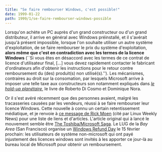 ```yaml
---
title: "Se faire rembourser Windows, c'est possible!"
date: 1999-01-22
path: 1999/1/se-faire-rembourser-windows-possible
---
```


<P>
Lorsqu'on achète un PC auprès d'un grand constructeur ou d'un grand
distributeur, il arrive en général avec Windows préinstallé, et il
s'avérait jusqu'à présent impossible, lorsque l'on souhaite utiliser un
autre système d'exploitation, de se faire rembourser le prix du système
d'exploitation, <B>alors même que c'est en contradiction avec les termes
de la licence Windows</B> (``Si vous êtes en désaccord avec les termes
de ce contrat de licence d'utilisateur final, [...] vous devez rapidement
contacter le fabricant d'ordinateurs afin d'obtenir les instructions pour
le retour contre remboursement du (des) produit(s) non utilisé(s).'').
Les mécanismes, contraires au droit sur la consomation, par lesquels
Microsoft arrive à imposer une telle taxe aux constructeurs son notamment
expliqués dans <EM><A HREF="http://www.liberation.com/chapitre/nora.html">le hold-up planétaire</A></EM>, le livre de Roberto Di
Cosmo et Dominique Nora.
</P>

<P>
Or il s'est avéré récemment que des personnes avaient, malgré les
tracasseries causées par les vendeurs, réussi à se faire rembourser
leur licence Windows.  Cette nouvelle à connu un certain retentissement
médiatique, et je renvoie à <A HREF="http://lwn.net/daily/refund.html">ce
message de Rick Moen</A> (cité par Linux Weekly News) pour une liste de
liens et d'articles.  L'article original qui à lancé le mouvement semble
être <A HREF="http://www.netcraft.com.au/geoffrey/toshiba.html">The
Toshiba/Microsoft Saga</A>.  Le LUG de la <EM>Bay Area</EM> (San
Francisco) organise un <A HREF="http://hugin.imat.com/refund/">Windows
Refund Day</A> le 15 février prochain: les utilisateurs de système
non-microsoft qui ont payé injustement des licences windows sont invités
à les apporter ce jour-là au bureau local de Microsoft pour obtenir
un remboursement.
</P>


